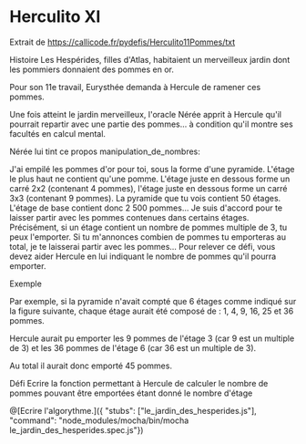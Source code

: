 # Herculito XI

Extrait de https://callicode.fr/pydefis/Herculito11Pommes/txt

Histoire
Les Hespérides, filles d'Atlas, habitaient un merveilleux jardin dont les pommiers donnaient des pommes en or.

Pour son 11e travail, Eurysthée demanda à Hercule de ramener ces pommes.

Une fois atteint le jardin merveilleux, l'oracle Nérée apprit à Hercule qu'il pourrait repartir avec une partie des pommes... à condition qu'il montre ses facultés en calcul mental.

Nérée lui tint ce propos manipulation_de_nombres:

J'ai empilé les pommes d'or pour toi, sous la forme d'une pyramide.
L'étage le plus haut ne contient qu'une pomme.
L'étage juste en dessous forme un carré 2x2 (contenant 4 pommes), l'étage juste en dessous forme un carré 3x3 (contenant 9 pommes).
La pyramide que tu vois contient 50 étages. L'étage de base contient donc 2 500 pommes...
Je suis d'accord pour te laisser partir avec les pommes contenues dans certains étages.
Précisément, si un étage contient un nombre de pommes multiple de 3, tu peux l'emporter.
Si tu m'annonces combien de pommes tu emporteras au total, je te laisserai partir avec les pommes...
Pour relever ce défi, vous devez aider Hercule en lui indiquant le nombre de pommes qu'il pourra emporter.

Exemple

Par exemple, si la pyramide n'avait compté que 6 étages comme indiqué sur la figure suivante, chaque étage aurait été composé de : 1, 4, 9, 16, 25 et 36 pommes.

Hercule aurait pu emporter les 9 pommes de l'étage 3 (car 9 est un multiple de 3) et les 36 pommes de l'étage 6 (car 36 est un multiple de 3).

Au total il aurait donc emporté 45 pommes.

Défi
Ecrire la fonction permettant à Hercule de calculer le nombre de pommes pouvant être emportées étant donné le nombre d'étage

@[Ecrire l'algorythme.]({ "stubs": ["le_jardin_des_hesperides.js"], "command": "node_modules/mocha/bin/mocha le_jardin_des_hesperides.spec.js"})